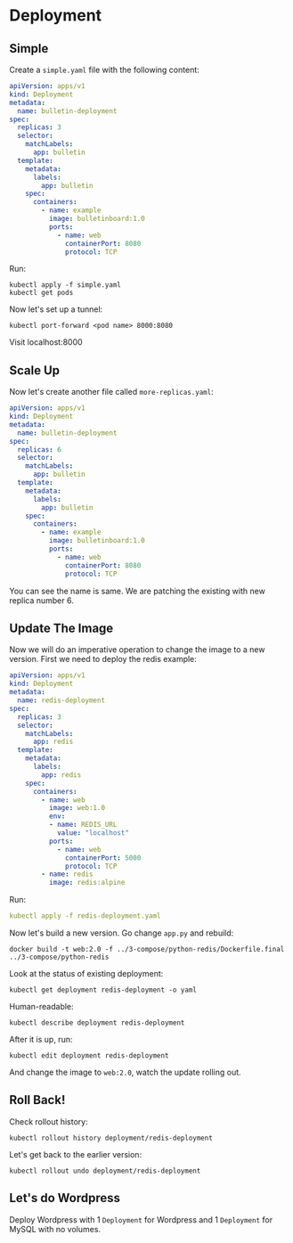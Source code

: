 # Deployment

## Simple

Create a `simple.yaml` file with the following content:
```yaml
apiVersion: apps/v1
kind: Deployment
metadata:
  name: bulletin-deployment
spec:
  replicas: 3
  selector:
    matchLabels:
      app: bulletin
  template:
    metadata:
      labels:
        app: bulletin
    spec:
      containers:
        - name: example
          image: bulletinboard:1.0
          ports:
            - name: web
              containerPort: 8080
              protocol: TCP
```

Run:
```console
kubectl apply -f simple.yaml
kubectl get pods
```

Now let's set up a tunnel:
```console
kubectl port-forward <pod name> 8000:8080
```

Visit localhost:8000

## Scale Up

Now let's create another file called `more-replicas.yaml`:
```yaml
apiVersion: apps/v1
kind: Deployment
metadata:
  name: bulletin-deployment
spec:
  replicas: 6
  selector:
    matchLabels:
      app: bulletin
  template:
    metadata:
      labels:
        app: bulletin
    spec:
      containers:
        - name: example
          image: bulletinboard:1.0
          ports:
            - name: web
              containerPort: 8080
              protocol: TCP
```

You can see the name is same. We are patching the existing with new replica number 6.

## Update The Image

Now we will do an imperative operation to change the image to a new version. First we need to deploy the redis example:

```yaml
apiVersion: apps/v1
kind: Deployment
metadata:
  name: redis-deployment
spec:
  replicas: 3
  selector:
    matchLabels:
      app: redis
  template:
    metadata:
      labels:
        app: redis
    spec:
      containers:
        - name: web
          image: web:1.0
          env:
          - name: REDIS_URL
            value: "localhost"
          ports:
            - name: web
              containerPort: 5000
              protocol: TCP
        - name: redis
          image: redis:alpine
```

Run:
```yaml
kubectl apply -f redis-deployment.yaml
```

Now let's build a new version. Go change `app.py` and rebuild:
```console
docker build -t web:2.0 -f ../3-compose/python-redis/Dockerfile.final ../3-compose/python-redis
```

Look at the status of existing deployment:
```console
kubectl get deployment redis-deployment -o yaml
```

Human-readable:
```console
kubectl describe deployment redis-deployment
```

After it is up, run:
```console
kubectl edit deployment redis-deployment
```

And change the image to `web:2.0`, watch the update rolling out.

## Roll Back!

Check rollout history:
```console
kubectl rollout history deployment/redis-deployment
```

Let's get back to the earlier version:
```console
kubectl rollout undo deployment/redis-deployment
```

## Let's do Wordpress

Deploy Wordpress with 1 `Deployment` for Wordpress and 1 `Deployment` for MySQL with no volumes.
